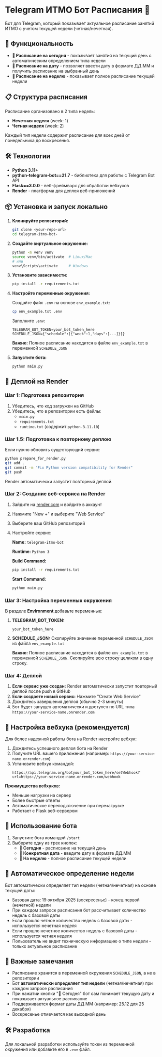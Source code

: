 # Telegram ИТМО Бот Расписания 📅

Бот для Telegram, который показывает актуальное расписание занятий ИТМО с учетом текущей недели (четная/нечетная).

## 🚀 Функциональность

- **📅 Расписание на сегодня** - показывает занятия на текущий день с автоматическим определением типа недели
- **📆 Расписание на дату** - позволяет ввести дату в формате ДД.ММ и получить расписание на выбранный день
- **📅 Расписание на неделю** - показывает полное расписание текущей недели

## 📋 Структура расписания

Расписание организовано в 2 типа недель:
- **Нечетная неделя** (week: 1)
- **Четная неделя** (week: 2)

Каждый тип недели содержит расписание для всех дней от понедельника до воскресенья.

## 🛠 Технологии

- **Python 3.11+**
- **python-telegram-bot==21.7** - библиотека для работы с Telegram Bot API
- **Flask==3.0.0** - веб-фреймворк для обработки вебхуков
- **Render** - платформа для деплоя веб-приложений

## 📦 Установка и запуск локально

1. **Клонируйте репозиторий:**
   ```bash
   git clone <your-repo-url>
   cd telegram-itmo-bot-
   ```

2. **Создайте виртуальное окружение:**
   ```bash
   python -m venv venv
   source venv/bin/activate  # Linux/Mac
   # или
   venv\Scripts\activate     # Windows
   ```

3. **Установите зависимости:**
   ```bash
   pip install -r requirements.txt
   ```

4. **Настройте переменные окружения:**


   Создайте файл `.env` на основе `env_example.txt`:
   ```bash
   cp env_example.txt .env
   ```

   Заполните `.env`:
   ```env
   TELEGRAM_BOT_TOKEN=your_bot_token_here
   SCHEDULE_JSON={"schedule":[{"week":1,"days":[...]}]}
   ```

   **Важно:** Полное расписание находится в файле `env_example.txt` в переменной `SCHEDULE_JSON`

5. **Запустите бота:**
   ```bash
   python main.py
   ```

## 🚀 Деплой на Render

### Шаг 1: Подготовка репозитория

1. Убедитесь, что код загружен на GitHub
2. Убедитесь, что в репозитории есть файлы:
   - `main.py`
   - `requirements.txt`
   - `runtime.txt` (содержит `python-3.11.10`)

### Шаг 1.5: Подготовка к повторному деплою

Если нужно обновить существующий сервис:

```bash
python prepare_for_render.py
git add .
git commit -m "Fix Python version compatibility for Render"
git push
```

Render автоматически запустит повторный деплой.

### Шаг 2: Создание веб-сервиса на Render

1. Зайдите на [render.com](https://render.com) и войдите в аккаунт
2. Нажмите "New +" и выберите "Web Service"
3. Выберите ваш GitHub репозиторий
4. Настройте сервис:

   **Name:** `telegram-itmo-bot`

   **Runtime:** `Python 3`

   **Build Command:**
   ```bash
   pip install -r requirements.txt
   ```

   **Start Command:**
   ```bash
   python main.py
   ```

### Шаг 3: Настройка переменных окружения

В разделе **Environment** добавьте переменные:

1. **TELEGRAM_BOT_TOKEN:**
   ```
   your_bot_token_here
   ```

2. **SCHEDULE_JSON:** Скопируйте значение переменной `SCHEDULE_JSON` из файла `env_example.txt`

   **Важно:** Полное расписание находится в файле `env_example.txt` в переменной `SCHEDULE_JSON`. Скопируйте всю строку целиком в одну строку.

### Шаг 4: Деплой

1. **Если сервис уже создан:** Render автоматически запустит повторный деплой после push в GitHub
2. **Если создаете новый сервис:** Нажмите "Create Web Service"
3. Дождитесь завершения деплоя (обычно 2-3 минуты)
4. Бот будет запущен автоматически и доступен по URL типа `https://your-service-name.onrender.com`

## 🔧 Настройка вебхука (рекомендуется)

Для более надежной работы бота на Render настройте вебхук:

1. Дождитесь успешного деплоя бота на Render
2. Получите URL вашего приложения (например: `https://your-service-name.onrender.com`)
3. Установите вебхук командой:
   ```
   https://api.telegram.org/botyour_bot_token_here/setWebhook?url=https://your-service-name.onrender.com/webhook
   ```

**Преимущества вебхуков:**
- Меньше нагрузки на сервер
- Более быстрые ответы
- Автоматическое переподключение при перезагрузке
- Работает с Flask веб-сервером

## 📝 Использование бота

1. Запустите бота командой `/start`
2. Выберите одну из трех кнопок:
   - **📅 Сегодня** - расписание на текущий день
   - **📆 Конкретная дата** - введите дату в формате ДД.ММ
   - **📅 На неделю** - полное расписание текущей недели

## 🔄 Автоматическое определение недели

Бот автоматически определяет тип недели (четная/нечетная) на основе текущей даты:

- Базовая дата: 19 октября 2025 (воскресенье) - конец первой (нечетной) недели
- При каждом запросе расписания бот рассчитывает количество недель с базовой даты
- Если прошло четное количество недель с базовой даты - используется нечетная неделя
- Если прошло нечетное количество недель с базовой даты - используется четная неделя
- Пользователь не видит техническую информацию о типе недели - только актуальное расписание

## 🚨 Важные замечания

- Расписание хранится в переменной окружения `SCHEDULE_JSON`, а не в репозитории
- Бот **автоматически определяет тип недели** (четная/нечетная) при каждом запросе расписания
- При нажатии кнопки "📅 Сегодня" бот сам понимает текущую дату и показывает актуальное расписание
- Поддерживается формат даты ДД.ММ (например: 25.12 для 25 декабря)
- Воскресенье отмечается как выходной день

## 🛠 Разработка

Для локальной разработки используйте токен из переменной окружения или добавьте его в `.env` файл.